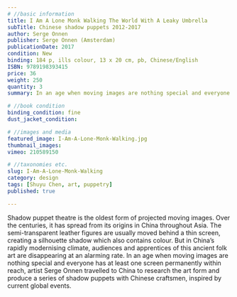 ```yaml
---
# //basic information
title: I Am A Lone Monk Walking The World With A Leaky Umbrella
subTitle: Chinese shadow puppets 2012-2017
author: Serge Onnen
publisher: Serge Onnen (Amsterdam)
publicationDate: 2017
condition: New
binding: 184 p, ills colour, 13 x 20 cm, pb, Chinese/English
ISBN: 9789198393415
price: 36
weight: 250
quantity: 3
summary: In an age when moving images are nothing special and everyone has at least one screen permanently within reach, artist Serge Onnen travelled to China to research the art form and produce a series of shadow puppets with Chinese craftsmen, inspired by current global events.

# //book condition
binding_condition: fine
dust_jacket_condition:

# //images and media
featured_image: I-Am-A-Lone-Monk-Walking.jpg
thumbnail_images:
vimeo: 210589150

# //taxonomies etc.
slug: I-Am-A-Lone-Monk-Walking
category: design
tags: [Shuyu Chen, art, puppetry]
published: true

---
```



Shadow puppet theatre is the oldest form of projected moving images. Over the centuries, it has spread from its origins in China throughout Asia. The semi-transparent leather figures are usually moved behind a thin screen, creating a silhouette shadow which also contains colour. But in China’s rapidly modernising climate, audiences and apprentices of this ancient folk art are disappearing at an alarming rate. In an age when moving images are nothing special and everyone has at least one screen permanently within reach, artist Serge Onnen travelled to China to research the art form and produce a series of shadow puppets with Chinese craftsmen, inspired by current global events.